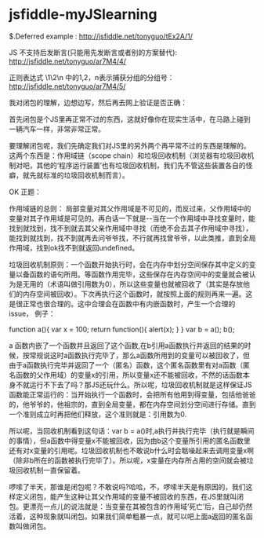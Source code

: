 jsfiddle-myJSlearning
=====================
$.Deferred example : http://jsfiddle.net/tonyguo/tEx2A/1/

JS 不支持后发断言(只能用先发断言或者别的方案替代):  http://jsfiddle.net/tonyguo/ar7M4/4/

正则表达式 \1\2\n 中的1,2，n表示捕获分组的分组号： http://jsfiddle.net/tonyguo/ar7M4/5/


我对闭包的理解，边想边写，然后再去网上验证是否正确： 

首先闭包是个JS里再正常不过的东西，这就好像你在现实生活中，在马路上碰到一辆汽车一样，非常非常正常。 

要理解闭包呢，我们先确定我们对JS里的另外两个再平常不过的东西是理解的。这两个东西是：作用域链（scope chain）和垃圾回收机制（浏览器有垃圾回收机制对吧，其他的‘程序运行装置’也有垃圾回收机制，我们先不管这些装置各自的怪癖，就先就标准的垃圾回收机制而言）。 

OK 正题： 

作用域链的总则： 局部变量对其父作用域是不可见的，而反过来，父作用域中的变量对其子作用域是可见的。再白话一下就是--当在一个作用域中寻找变量时，能找到就找到，找不到就去其父亲作用域中寻找（而绝不会去其子作用域中寻找），能找到就找到，找不到就再去问爷爷找，不行就再找曾爷爷，以此类推，直到全局作用域，找到ok找不到就返回undefined。

垃圾回收机制原则：一个函数开始执行时，会在内存中划分空间保存其中定义的变量以备函数的语句所用。等函数作用完毕，这些保存在内存空间中的变量就会被认为是无用的（术语叫做引用数为0），所以这些变量也就被回收了（其实是存放他们的内存空间被回收）。下次再执行这个函数时，就按照上面的规则再来一遍。这是很正常也很合理的。这中合理会在函数中有内嵌函数时，产生一个合理的issue， 例子：
 
function a(){
  var x = 100;
  return function(){
    alert(x);
  }
}
var b = a();
b();
 
a 函数内嵌了一个函数并且返回了这个函数,在b引用a函数执行并返回的结果的时候，按常规说这时a函数执行完毕了，那么a函数所用到的变量可以被回收了，但由于a函数执行完毕并返回了一个（匿名）函数，这个匿名函数里有对a函数（匿名函数的父作用域）的变量x的引用，所以变量x还不能被回收，不然的话函数本身不就运行不下去了吗？那JS还玩什么。所以呢，垃圾回收机制就是这样保证JS函数能正常运行的：当开始执行一个函数时，会把所有他用到得变量，包括他爸爸的，他爷爷的，他祖宗的，直到全局变量，都在内存空间划分空间进行存储。直到一个准则成立时再把他们释放，这个准则就是：引用数为0. 

所以呢，当回收机制看到这句话：var b = a()时,a执行并执行完毕（执行就是瞬间的事情），但a函数中得变量x不能被回收，因为由b这个变量所引用的匿名函数里还有对x变量的引用呢。垃圾回收机制也不敢说b什么时会聒噪起来去调用变量x啊（除非b所在的函数被执行完毕了）。所以呢，x变量在内存所占用的空间就会被垃圾回收机制一直保留着。 

啰嗦了半天，那谁是闭包呢？不敢说吗?哈哈，不，啰嗦半天是有原因的，我们这样定义闭包，能产生这种让其父作用域的变量不被回收的东西，在JS里就叫闭包。更漂亮一点儿的说法就是：当变量在其被包含的作用域‘死亡’后，自己却仍然活着，这种现象就叫闭包。如果我们简单粗暴一点，就可以吧上面a返回的匿名函数叫做闭包。



